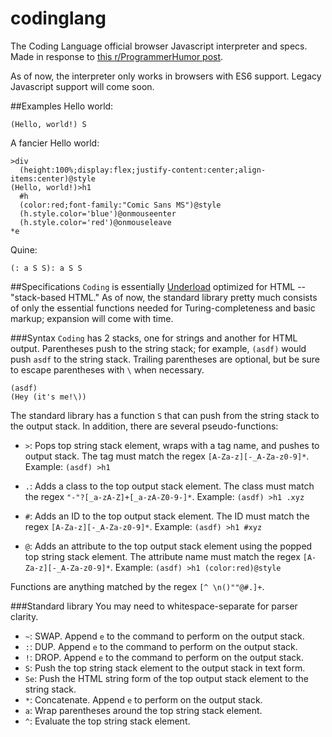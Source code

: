 # codinglang
The Coding Language official browser Javascript interpreter and specs. Made in response to [this r/ProgrammerHumor post](https://www.reddit.com/r/ProgrammerHumor/comments/5gfomg/til_most_people_go_to_special_training_for_years/).

As of now, the interpreter only works in browsers with ES6 support. Legacy Javascript support will come soon.

##Examples
Hello world:

```
(Hello, world!) S
```

A fancier Hello world:

```
>div
  (height:100%;display:flex;justify-content:center;align-items:center)@style
(Hello, world!)>h1
  #h
  (color:red;font-family:"Comic Sans MS")@style
  (h.style.color='blue')@onmouseenter
  (h.style.color='red')@onmouseleave
*e
```

Quine:

```
(: a S S): a S S
```

##Specifications
`Coding` is essentially [Underload](https://esolangs.org/wiki/Underload) optimized for HTML -- "stack-based HTML." As of now, the standard library pretty much consists of only the essential functions needed for Turing-completeness and basic markup; expansion will come with time.

###Syntax
`Coding` has 2 stacks, one for strings and another for HTML output. Parentheses push to the string stack; for example, `(asdf)` would push `asdf` to the string stack. Trailing parentheses are optional, but be sure to escape parentheses with `\` when necessary.

```
(asdf)
(Hey (it's me!\))
```

The standard library has a function `S` that can push from the string stack to the output stack. In addition, there are several pseudo-functions:

- `>`: Pops top string stack element, wraps with a tag name, and pushes to output stack. The tag must match the regex `[A-Za-z][-_A-Za-z0-9]*`. Example: `(asdf) >h1`

- `.`: Adds a class to the top output stack element. The class must match the regex `"-"?[_a-zA-Z]+[_a-zA-Z0-9-]*`. Example: `(asdf) >h1 .xyz`

- `#`: Adds an ID to the top output stack element. The ID must match the regex `[A-Za-z][-_A-Za-z0-9]*`. Example: `(asdf) >h1 #xyz`

- `@`: Adds an attribute to the top output stack element using the popped top string stack element. The attribute name must match the regex `[A-Za-z][-_A-Za-z0-9]*`. Example: `(asdf) >h1 (color:red)@style`

Functions are anything matched by the regex `[^ \n()""@#.]+`.

###Standard library
You may need to whitespace-separate for parser clarity.

- `~`: SWAP. Append `e` to the command to perform on the output stack.
- `:`: DUP. Append `e` to the command to perform on the output stack.
- `!`: DROP. Append `e` to the command to perform on the output stack.
- `S`: Push the top string stack element to the output stack in text form.
- `Se`: Push the HTML string form of the top output stack element to the string stack.
- `*`: Concatenate. Append `e` to perform on the output stack.
- `a`: Wrap parentheses around the top string stack element.
- `^`: Evaluate the top string stack element.